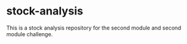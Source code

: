 # stock-analysis
This is a stock analysis repository for the second module and second module challenge.
